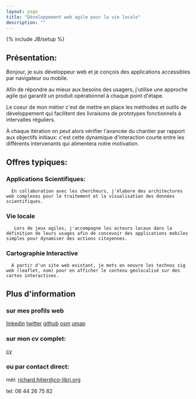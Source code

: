```yaml
---
layout: page
title: "Développement web agile pour la vie locale"
description: ""
---
```

{% include JB/setup %}


## Présentation:

Bonjour, je suis développeur web et je conçois des
applications accessibles par navigateur ou mobile.

Afin de répondre au mieux aux besoins des usagers, j'utilise
une approche agile qui garantit un produit opérationnel à
chaque point d'étape.

Le coeur de mon métier c'est de mettre en place les méthodes
et outils de développement qui facilitent des livraisons de
prototypes fonctionnels à intervalles réguliers.

À chaque itération on peut alors vérifier l'avancée du chantier
par rapport aux objectifs initiaux: c'est cette dynamique
d'interaction courte entre les différents intervenants 
qui alimentera notre motivation.

## Offres typiques:

### Applications Scientifiques:

      En collaboration avec les chercheurs, j'élabore des architectures web complexes pour le traitement et la visualisation des données scientifiques.

### Vie locale

       Lors de jeux agiles, j'accompagne les acteurs locaux dans la définition de leurs usages afin de concevoir des applications mobiles simples pour dynamiser des actions citoyennes.

### Cartographie Interactive

      À partir d'un site web existant, je mets en oeuvre les technos sig web (leaflet, osm) pour en afficher le contenu géolocalisé sur des cartes interactives.

## Plus d'information

### sur mes profils web

[linkedin](http://fr.linkedin.com/in/richardhitier/)
[twitter](https://twitter.com/RichardHitier)
[github](https://github.com/RichardHitier)
[osm](https://www.openstreetmap.org/user/RichardHitier)
[umap](http://umap.openstreetmap.fr/en/user/RichardHitier/)

### sur mon cv complet:

[cv](http://richardhitier.co-libri.org/)

### ou par contact direct:

mèl: richard.hitier@co-libri.org

tel: 06 44 26 75 82


